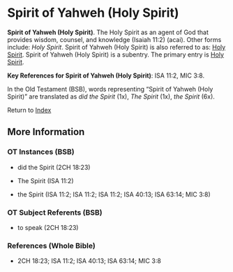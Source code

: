 # Spirit of Yahweh (Holy Spirit)
**Spirit of Yahweh (Holy Spirit)**. 
The Holy Spirit as an agent of God that provides wisdom, counsel, and knowledge (Isaiah 11:2) (acai). 
Other forms include: 
*Holy Spirit*. 
Spirit of Yahweh (Holy Spirit) is also referred to as: 
[Holy Spirit](HolySpirit.md). 
Spirit of Yahweh (Holy Spirit) is a subentry. The primary entry is 
[Holy Spirit](HolySpirit.md). 


**Key References for Spirit of Yahweh (Holy Spirit)**: 
ISA 11:2, MIC 3:8. 


In the Old Testament (BSB), words representing “Spirit of Yahweh (Holy Spirit)” are translated as 
*did the Spirit* (1x), *The Spirit* (1x), *the Spirit* (6x). 




Return to [Index](00-Index.md)

## More Information

### OT Instances (BSB)

* did the Spirit (2CH 18:23)

* The Spirit (ISA 11:2)

* the Spirit (ISA 11:2; ISA 11:2; ISA 11:2; ISA 40:13; ISA 63:14; MIC 3:8)



### OT Subject Referents (BSB)

* to speak (2CH 18:23)



### References (Whole Bible)

* 2CH 18:23; ISA 11:2; ISA 40:13; ISA 63:14; MIC 3:8




